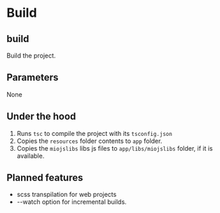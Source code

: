 # Build

## build

Build the project.

## Parameters

None

## Under the hood

1. Runs `tsc` to compile the project with its `tsconfig.json`
1. Copies the `resources` folder contents to `app` folder.
1. Copies the `miojslibs` libs js files to `app/libs/miojslibs` folder,
   if it is available.

## Planned features

* scss transpilation for web projects
* --watch option for incremental builds.
